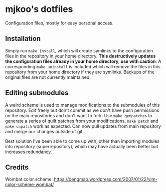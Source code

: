 # mjkoo's dotfiles

Configuration files, mostly for easy personal access.

## Installation

Simply run `make install`, which will create symlinks to the configuration files in the repository in your home directory. **This destructively updates the configuration files already in your home directory, use with caution**. A corresponding `make uninstall` is included which will remove the files in this repository from your home directory if they are symlinks. Backups of the original files are not currently maintained.

## Editing submodules

A weird scheme is used to manage modifications to the submodules of this repository. Edit freely but don't commit as we don't have push permissions on the main repositories and don't want to fork. Use `make genpatches` to generate a series of quilt patches from your modifications, `make patch` and `make unpatch` work as expected. Can now pull updates from main repository and merge our changes outside of git.

Best solution I've been able to come up with, other than importing modules into repository (superrepository), which may have actually been better but increases redundancy.

## Credits

Wombat color scheme: https://dengmao.wordpress.com/2007/01/22/vim-color-scheme-wombat/
